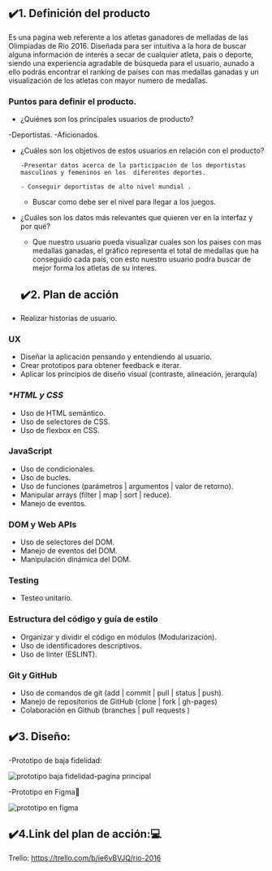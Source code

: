 

 ## ✔️1. Definición del producto

Es una pagina web referente a los atletas ganadores de melladas de las Olimpiadas de Rio 2016. Diseñada para ser intuitiva 
a la hora de buscar alguna información de interés a secar de cualquier atleta, país o deporte, siendo una experiencia agradable 
de búsqueda para el usuario, aunado a ello podrás encontrar el ranking de países con mas medallas ganadas y un visualización de los
atletas con mayor numero de medallas.

### Puntos para definir el producto.

- ¿Quiénes son los principales usuarios de producto?

-Deportistas.
-Aficionados.


- ¿Cuáles son los objetivos de estos usuarios en relación con el producto?
    
      -Presentar datos acerca de la participación de los deportistas masculinos y femeninos en los  diferentes deportes.
    
      - Conseguir deportistas de alto nivel mundial .
    
     - Buscar como debe ser el nivel para llegar a los juegos.
    

- ¿Cuáles son los datos más relevantes que quieren ver en la interfaz y por qué?

   - Que nuestro usuario pueda visualizar  cuales son los paises con mas medallas ganadas, el gráfico representa el total de medallas
    que ha conseguido cada país, con esto nuestro usuario podra buscar de mejor forma los atletas de su interes.

  ## ✔️2. Plan de acción

- Realizar historias de usuario.

### **UX**

- Diseñar la aplicación pensando y entendiendo al usuario.
- Crear prototipos para obtener feedback e iterar.
- Aplicar los principios de diseño visual (contraste, alineación, jerarquía)

### **HTML y CSS*

- Uso de HTML semántico.
- Uso de selectores de CSS.
- Uso de flexbox en CSS.

### **JavaScript**

- Uso de condicionales.
- Uso de bucles.
- Uso de funciones (parámetros | argumentos | valor de retorno).
- Manipular arrays (filter | map | sort | reduce).
- Manejo de eventos.

### **DOM y Web APIs**

- Uso de selectores del DOM.
- Manejo de eventos del DOM.
- Manipulación dinámica del DOM.

### **Testing**

- Testeo unitario.

### **Estructura del código y guía de estilo**

- Organizar y dividir el código en módulos (Modularización).
- Uso de identificadores descriptivos.
- Uso de linter (ESLINT).

### **Git y GitHub**

- Uso de comandos de git (add | commit | pull | status | push).
- Manejo de repositorios de GitHub (clone | fork | gh-pages)
- Colaboración en Github (branches | pull requests )

## ✔️3. Diseño:

-Prototipo de baja fidelidad:

![prototipo baja fidelidad-pagina principal](https://user-images.githubusercontent.com/91761048/145113424-96043c96-d6fe-499e-995a-fcafeede6673.PNG)

-Prototipo en Figma💜

![prototipo en figma](https://user-images.githubusercontent.com/91761048/145114308-00ed0aea-0cd0-4094-9445-cff80a005ed6.PNG)

## ✔️4.Link del plan de acción:💻

Trello: https://trello.com/b/ie6yBVJQ/rio-2016
